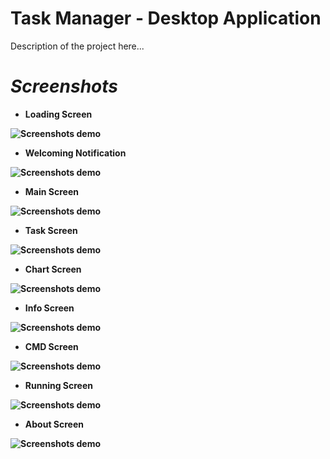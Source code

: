 # Task Manager - Desktop Application
<p>Description of the project here...</p>

# _Screenshots_

- <p><b>Loading Screen<b/><p/>
![Screenshots demo](https://github.com/Mohammed-Gawgah/Task-Manager-Desktop-App/blob/main/Screenshots/1.JPG)
- <p><b>Welcoming Notification<b/><p/>
![Screenshots demo](https://github.com/Mohammed-Gawgah/Task-Manager-Desktop-App/blob/main/Screenshots/2.JPG)
- <p><b>Main Screen<b/><p/>
![Screenshots demo](https://github.com/Mohammed-Gawgah/Task-Manager-Desktop-App/blob/main/Screenshots/3.JPG)
- <p><b>Task Screen<b/><p/>
![Screenshots demo](https://github.com/Mohammed-Gawgah/Task-Manager-Desktop-App/blob/main/Screenshots/4.JPG)
- <p><b>Chart Screen<b/><p/>
![Screenshots demo](https://github.com/Mohammed-Gawgah/Task-Manager-Desktop-App/blob/main/Screenshots/5.JPG)
- <p><b>Info Screen<b/><p/>
![Screenshots demo](https://github.com/Mohammed-Gawgah/Task-Manager-Desktop-App/blob/main/Screenshots/6.JPG)
- <p><b>CMD Screen<b/><p/>
![Screenshots demo](https://github.com/Mohammed-Gawgah/Task-Manager-Desktop-App/blob/main/Screenshots/7.JPG)
- <p><b>Running Screen<b/><p/>
![Screenshots demo](https://github.com/Mohammed-Gawgah/Task-Manager-Desktop-App/blob/main/Screenshots/8.JPG)
- <p><b>About Screen<b/><p/>
![Screenshots demo](https://github.com/Mohammed-Gawgah/Task-Manager-Desktop-App/blob/main/Screenshots/9.JPG)
